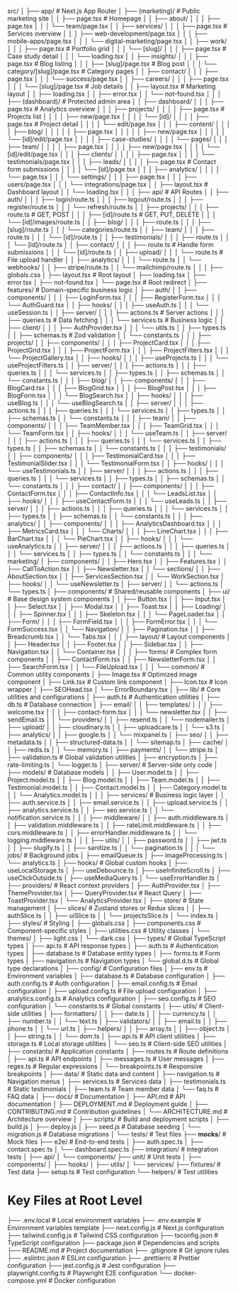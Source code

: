 src/
│
├── app/ # Next.js App Router
│ ├── (marketing)/ # Public marketing site
│ │ ├── page.tsx # Homepage
│ │ ├── about/
│ │ │ ├── page.tsx
│ │ │ └── team/page.tsx
│ │ ├── services/
│ │ │ ├── page.tsx # Services overview
│ │ │ ├── web-development/page.tsx
│ │ │ ├── mobile-apps/page.tsx
│ │ │ └── digital-marketing/page.tsx
│ │ ├── work/
│ │ │ ├── page.tsx # Portfolio grid
│ │ │ └── [slug]/
│ │ │ ├── page.tsx # Case study detail
│ │ │ └── loading.tsx
│ │ ├── insights/
│ │ │ ├── page.tsx # Blog listing
│ │ │ ├── [slug]/page.tsx # Blog post
│ │ │ └── category/[slug]/page.tsx # Category pages
│ │ ├── contact/
│ │ │ ├── page.tsx
│ │ │ └── success/page.tsx
│ │ ├── careers/
│ │ │ ├── page.tsx
│ │ │ └── [slug]/page.tsx # Job details
│ │ ├── layout.tsx # Marketing layout
│ │ ├── loading.tsx
│ │ ├── error.tsx
│ │ └── not-found.tsx
│ │
│ ├── (dashboard)/ # Protected admin area
│ │ ├── dashboard/
│ │ │ ├── page.tsx # Analytics overview
│ │ │ ├── projects/
│ │ │ │ ├── page.tsx # Projects list
│ │ │ │ ├── new/page.tsx
│ │ │ │ └── [id]/
│ │ │ │ ├── page.tsx # Project detail
│ │ │ │ └── edit/page.tsx
│ │ │ ├── content/
│ │ │ │ ├── blog/
│ │ │ │ │ ├── page.tsx
│ │ │ │ │ ├── new/page.tsx
│ │ │ │ │ └── [id]/edit/page.tsx
│ │ │ │ ├── case-studies/
│ │ │ │ └── pages/
│ │ │ ├── team/
│ │ │ │ ├── page.tsx
│ │ │ │ ├── new/page.tsx
│ │ │ │ └── [id]/edit/page.tsx
│ │ │ ├── clients/
│ │ │ │ ├── page.tsx
│ │ │ │ └── testimonials/page.tsx
│ │ │ ├── leads/
│ │ │ │ ├── page.tsx # Contact form submissions
│ │ │ │ └── [id]/page.tsx
│ │ │ ├── analytics/
│ │ │ │ └── page.tsx
│ │ │ └── settings/
│ │ │ ├── page.tsx
│ │ │ ├── users/page.tsx
│ │ │ └── integrations/page.tsx
│ │ ├── layout.tsx # Dashboard layout
│ │ └── loading.tsx
│ │
│ ├── api/ # API Routes
│ │ ├── auth/
│ │ │ ├── login/route.ts
│ │ │ ├── logout/route.ts
│ │ │ ├── register/route.ts
│ │ │ └── refresh/route.ts
│ │ ├── projects/
│ │ │ ├── route.ts # GET, POST
│ │ │ ├── [id]/route.ts # GET, PUT, DELETE
│ │ │ └── [id]/images/route.ts
│ │ ├── blog/
│ │ │ ├── route.ts
│ │ │ ├── [slug]/route.ts
│ │ │ └── categories/route.ts
│ │ ├── team/
│ │ │ ├── route.ts
│ │ │ └── [id]/route.ts
│ │ ├── testimonials/
│ │ │ ├── route.ts
│ │ │ └── [id]/route.ts
│ │ ├── contact/
│ │ │ ├── route.ts # Handle form submissions
│ │ │ └── [id]/route.ts
│ │ ├── upload/
│ │ │ └── route.ts # File upload handler
│ │ ├── analytics/
│ │ │ └── route.ts
│ │ └── webhooks/
│ │ ├── stripe/route.ts
│ │ └── mailchimp/route.ts
│ │
│ ├── globals.css
│ ├── layout.tsx # Root layout
│ ├── loading.tsx
│ ├── error.tsx
│ ├── not-found.tsx
│ └── page.tsx # Root redirect
│
├── features/ # Domain-specific business logic
│ ├── auth/
│ │ ├── components/
│ │ │ ├── LoginForm.tsx
│ │ │ ├── RegisterForm.tsx
│ │ │ └── AuthGuard.tsx
│ │ ├── hooks/
│ │ │ ├── useAuth.ts
│ │ │ └── useSession.ts
│ │ ├── server/
│ │ │ ├── actions.ts # Server actions
│ │ │ ├── queries.ts # Data fetching
│ │ │ └── services.ts # Business logic
│ │ ├── client/
│ │ │ ├── AuthProvider.tsx
│ │ │ └── utils.ts
│ │ ├── types.ts
│ │ ├── schemas.ts # Zod validation
│ │ └── constants.ts
│ │
│ ├── projects/
│ │ ├── components/
│ │ │ ├── ProjectCard.tsx
│ │ │ ├── ProjectGrid.tsx
│ │ │ ├── ProjectForm.tsx
│ │ │ ├── ProjectFilters.tsx
│ │ │ └── ProjectGallery.tsx
│ │ ├── hooks/
│ │ │ ├── useProjects.ts
│ │ │ └── useProjectFilters.ts
│ │ ├── server/
│ │ │ ├── actions.ts
│ │ │ ├── queries.ts
│ │ │ └── services.ts
│ │ ├── types.ts
│ │ ├── schemas.ts
│ │ └── constants.ts
│ │
│ ├── blog/
│ │ ├── components/
│ │ │ ├── BlogCard.tsx
│ │ │ ├── BlogGrid.tsx
│ │ │ ├── BlogPost.tsx
│ │ │ ├── BlogForm.tsx
│ │ │ └── BlogSearch.tsx
│ │ ├── hooks/
│ │ │ ├── useBlog.ts
│ │ │ └── useBlogSearch.ts
│ │ ├── server/
│ │ │ ├── actions.ts
│ │ │ ├── queries.ts
│ │ │ └── services.ts
│ │ ├── types.ts
│ │ ├── schemas.ts
│ │ └── constants.ts
│ │
│ ├── team/
│ │ ├── components/
│ │ │ ├── TeamMember.tsx
│ │ │ ├── TeamGrid.tsx
│ │ │ └── TeamForm.tsx
│ │ ├── hooks/
│ │ │ └── useTeam.ts
│ │ ├── server/
│ │ │ ├── actions.ts
│ │ │ ├── queries.ts
│ │ │ └── services.ts
│ │ ├── types.ts
│ │ ├── schemas.ts
│ │ └── constants.ts
│ │
│ ├── testimonials/
│ │ ├── components/
│ │ │ ├── TestimonialCard.tsx
│ │ │ ├── TestimonialSlider.tsx
│ │ │ └── TestimonialForm.tsx
│ │ ├── hooks/
│ │ │ └── useTestimonials.ts
│ │ ├── server/
│ │ │ ├── actions.ts
│ │ │ ├── queries.ts
│ │ │ └── services.ts
│ │ ├── types.ts
│ │ ├── schemas.ts
│ │ └── constants.ts
│ │
│ ├── contact/
│ │ ├── components/
│ │ │ ├── ContactForm.tsx
│ │ │ ├── ContactInfo.tsx
│ │ │ └── LeadsList.tsx
│ │ ├── hooks/
│ │ │ ├── useContactForm.ts
│ │ │ └── useLeads.ts
│ │ ├── server/
│ │ │ ├── actions.ts
│ │ │ ├── queries.ts
│ │ │ └── services.ts
│ │ ├── types.ts
│ │ ├── schemas.ts
│ │ └── constants.ts
│ │
│ ├── analytics/
│ │ ├── components/
│ │ │ ├── AnalyticsDashboard.tsx
│ │ │ ├── MetricsCard.tsx
│ │ │ └── Charts/
│ │ │ ├── LineChart.tsx
│ │ │ ├── BarChart.tsx
│ │ │ └── PieChart.tsx
│ │ ├── hooks/
│ │ │ └── useAnalytics.ts
│ │ ├── server/
│ │ │ ├── actions.ts
│ │ │ ├── queries.ts
│ │ │ └── services.ts
│ │ ├── types.ts
│ │ └── constants.ts
│ │
│ └── marketing/
│ ├── components/
│ │ ├── Hero.tsx
│ │ ├── Features.tsx
│ │ ├── CallToAction.tsx
│ │ ├── Newsletter.tsx
│ │ └── sections/
│ │ ├── AboutSection.tsx
│ │ ├── ServicesSection.tsx
│ │ └── WorkSection.tsx
│ ├── hooks/
│ │ └── useNewsletter.ts
│ ├── server/
│ │ └── actions.ts
│ └── types.ts
│
├── components/ # Shared/reusable components
│ ├── ui/ # Base design system components
│ │ ├── Button.tsx
│ │ ├── Input.tsx
│ │ ├── Select.tsx
│ │ ├── Modal.tsx
│ │ ├── Toast.tsx
│ │ ├── Loading/
│ │ │ ├── Spinner.tsx
│ │ │ ├── Skeleton.tsx
│ │ │ └── PageLoader.tsx
│ │ ├── Form/
│ │ │ ├── FormField.tsx
│ │ │ ├── FormError.tsx
│ │ │ └── FormSuccess.tsx
│ │ └── Navigation/
│ │ ├── Pagination.tsx
│ │ ├── Breadcrumb.tsx
│ │ └── Tabs.tsx
│ │
│ ├── layout/ # Layout components
│ │ ├── Header.tsx
│ │ ├── Footer.tsx
│ │ ├── Sidebar.tsx
│ │ ├── Navigation.tsx
│ │ └── Container.tsx
│ │
│ ├── forms/ # Complex form components
│ │ ├── ContactForm.tsx
│ │ ├── NewsletterForm.tsx
│ │ ├── SearchForm.tsx
│ │ └── FileUpload.tsx
│ │
│ └── common/ # Common utility components
│ ├── Image.tsx # Optimized image component
│ ├── Link.tsx # Custom link component
│ ├── Icon.tsx # Icon wrapper
│ ├── SEOHead.tsx
│ └── ErrorBoundary.tsx
│
├── lib/ # Core utilities and configurations
│ ├── auth.ts # Authentication utilities
│ ├── db.ts # Database connection
│ ├── email/
│ │ ├── templates/
│ │ │ ├── welcome.tsx
│ │ │ ├── contact-form.tsx
│ │ │ └── newsletter.tsx
│ │ ├── sendEmail.ts
│ │ └── providers/
│ │ ├── resend.ts
│ │ └── nodemailer.ts
│ ├── upload/
│ │ ├── cloudinary.ts
│ │ ├── uploadcare.ts
│ │ └── s3.ts
│ ├── analytics/
│ │ ├── google.ts
│ │ └── mixpanel.ts
│ ├── seo/
│ │ ├── metadata.ts
│ │ ├── structured-data.ts
│ │ └── sitemap.ts
│ ├── cache/
│ │ ├── redis.ts
│ │ └── memory.ts
│ ├── payments/
│ │ └── stripe.ts
│ ├── validation.ts # Global validation utilities
│ ├── encryption.ts
│ ├── rate-limiting.ts
│ └── logger.ts
│
├── server/ # Server-side only code
│ ├── models/ # Database models
│ │ ├── User.model.ts
│ │ ├── Project.model.ts
│ │ ├── Blog.model.ts
│ │ ├── Team.model.ts
│ │ ├── Testimonial.model.ts
│ │ ├── Contact.model.ts
│ │ ├── Category.model.ts
│ │ └── Analytics.model.ts
│ │
│ ├── services/ # Business logic layer
│ │ ├── auth.service.ts
│ │ ├── email.service.ts
│ │ ├── upload.service.ts
│ │ ├── analytics.service.ts
│ │ ├── seo.service.ts
│ │ └── notification.service.ts
│ │
│ ├── middleware/
│ │ ├── auth.middleware.ts
│ │ ├── validation.middleware.ts
│ │ ├── rateLimit.middleware.ts
│ │ ├── cors.middleware.ts
│ │ ├── errorHandler.middleware.ts
│ │ └── logging.middleware.ts
│ │
│ ├── utils/
│ │ ├── password.ts
│ │ ├── jwt.ts
│ │ ├── slugify.ts
│ │ ├── sanitize.ts
│ │ └── pagination.ts
│ │
│ └── jobs/ # Background jobs
│ ├── emailQueue.ts
│ ├── imageProcessing.ts
│ └── analytics.ts
│
├── hooks/ # Global custom hooks
│ ├── useLocalStorage.ts
│ ├── useDebounce.ts
│ ├── useInfiniteScroll.ts
│ ├── useClickOutside.ts
│ ├── useMediaQuery.ts
│ └── useErrorHandler.ts
│
├── providers/ # React context providers
│ ├── AuthProvider.tsx
│ ├── ThemeProvider.tsx
│ ├── QueryProvider.tsx # React Query
│ ├── ToastProvider.tsx
│ └── AnalyticsProvider.tsx
│
├── store/ # State management
│ ├── slices/ # Zustand stores or Redux slices
│ │ ├── authSlice.ts
│ │ ├── uiSlice.ts
│ │ └── projectsSlice.ts
│ └── index.ts
│
├── styles/ # Styling
│ ├── globals.css
│ ├── components.css # Component-specific styles
│ ├── utilities.css # Utility classes
│ └── themes/
│ ├── light.css
│ └── dark.css
│
├── types/ # Global TypeScript types
│ ├── api.ts # API response types
│ ├── auth.ts # Authentication types
│ ├── database.ts # Database entity types
│ ├── forms.ts # Form types
│ ├── navigation.ts # Navigation types
│ └── global.d.ts # Global type declarations
│
├── config/ # Configuration files
│ ├── env.ts # Environment variables
│ ├── database.ts # Database configuration
│ ├── auth.config.ts # Auth configuration
│ ├── email.config.ts # Email configuration
│ ├── upload.config.ts # File upload configuration
│ ├── analytics.config.ts # Analytics configuration
│ ├── seo.config.ts # SEO configuration
│ └── constants.ts # Global constants
│
├── utils/ # Client-side utilities
│ ├── formatters/
│ │ ├── date.ts
│ │ ├── currency.ts
│ │ ├── number.ts
│ │ └── text.ts
│ ├── validators/
│ │ ├── email.ts
│ │ ├── phone.ts
│ │ └── url.ts
│ ├── helpers/
│ │ ├── array.ts
│ │ ├── object.ts
│ │ ├── string.ts
│ │ └── dom.ts
│ ├── api.ts # API client utilities
│ ├── storage.ts # Local storage utilities
│ └── seo.ts # Client-side SEO utilities
│
├── constants/ # Application constants
│ ├── routes.ts # Route definitions
│ ├── api.ts # API endpoints
│ ├── messages.ts # User messages
│ ├── regex.ts # Regular expressions
│ └── breakpoints.ts # Responsive breakpoints
│
├── data/ # Static data and content
│ ├── navigation.ts # Navigation menus
│ ├── services.ts # Services data
│ ├── testimonials.ts # Static testimonials
│ ├── team.ts # Team member data
│ └── faq.ts # FAQ data
│
├── docs/ # Documentation
│ ├── API.md # API documentation
│ ├── DEPLOYMENT.md # Deployment guide
│ ├── CONTRIBUTING.md # Contribution guidelines
│ └── ARCHITECTURE.md # Architecture overview
│
├── scripts/ # Build and deployment scripts
│ ├── build.js
│ ├── deploy.js
│ ├── seed.js # Database seeding
│ └── migration.js # Database migrations
│
└── tests/ # Test files
├── **mocks**/ # Mock files
├── e2e/ # End-to-end tests
│ ├── auth.spec.ts
│ ├── contact.spec.ts
│ └── dashboard.spec.ts
├── integration/ # Integration tests
│ ├── api/
│ └── components/
├── unit/ # Unit tests
│ ├── components/
│ ├── hooks/
│ ├── utils/
│ └── services/
├── fixtures/ # Test data
├── setup.ts # Test configuration
└── helpers/ # Test utilities

# Key Files at Root Level

├── .env.local # Local environment variables
├── .env.example # Environment variables template
├── next.config.js # Next.js configuration
├── tailwind.config.js # Tailwind CSS configuration
├── tsconfig.json # TypeScript configuration
├── package.json # Dependencies and scripts
├── README.md # Project documentation
├── .gitignore # Git ignore rules
├── .eslintrc.json # ESLint configuration
├── .prettierrc # Prettier configuration
├── jest.config.js # Jest configuration
├── playwright.config.ts # Playwright E2E configuration
└── docker-compose.yml # Docker configuration
